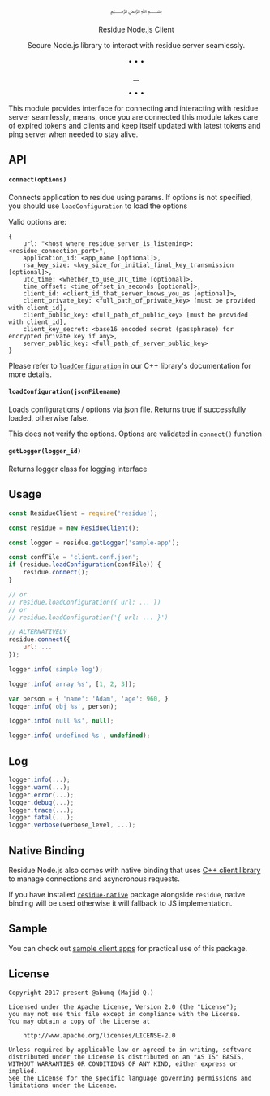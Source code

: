<p align="center">﷽</p>

<p align="center">
    Residue Node.js Client
    <p align="center">Secure Node.js library to interact with residue server seamlessly.</p>
</p>

<p align="center">
    •   •   •
</p>

<p align="center">
  <a aria-label="Build Status" href="https://travis-ci.org/abumq/residue-node/branches">
    <img alt="" src="https://img.shields.io/travis/abumq/residue-node/master.svg?style=for-the-badge&labelColor=000000">
  </a>
  <a aria-label="NPM version" href="https://www.npmjs.com/package/residue">
    <img alt="" src="https://img.shields.io/npm/v/residue.svg?style=for-the-badge&labelColor=000000">
  </a>
  <a aria-label="License" href="https://github.com/abumq/residue-node/blob/master/LICENSE">
    <img alt="" src="https://img.shields.io/npm/l/residue?style=for-the-badge&labelColor=000000">
  </a>
  <a aria-label="Donate via PayPal" href="https://abumq.com/donate">
    <img alt="" src="https://img.shields.io/static/v1?label=Donate&message=PayPal&color=purple&style=for-the-badge&labelColor=000000">
  </a>
</p>

<p align="center">
    •   •   •
</p>

This module provides interface for connecting and interacting with residue server seamlessly, means, once you are connected this module takes care of expired tokens and clients and keep itself updated with latest tokens and ping server when needed to stay alive.

## API
#### `connect(options)`
Connects application to residue using params. If options is not specified, you should use `loadConfiguration` to load the options

Valid options are:

```
{
    url: "<host_where_residue_server_is_listening>:<residue_connection_port>",
    application_id: <app_name [optional]>,
    rsa_key_size: <key_size_for_initial_final_key_transmission [optional]>,
    utc_time: <whether_to_use_UTC_time [optional]>,
    time_offset: <time_offset_in_seconds [optional]>,
    client_id: <client_id_that_server_knows_you_as [optional]>,
    client_private_key: <full_path_of_private_key> [must be provided with client_id],
    client_public_key: <full_path_of_public_key> [must be provided with client_id],
    client_key_secret: <base16 encoded secret (passphrase) for encrypted private key if any>,
    server_public_key: <full_path_of_server_public_key>
}
```

Please refer to [`loadConfiguration`](https://abumq.github.io/residue/docs/class_residue.html#a8292657c93a775b6cbf22c6d4f1166f4) in our C++ library's documentation for more details.

#### `loadConfiguration(jsonFilename)`
Loads configurations / options via json file. Returns true if successfully loaded, otherwise false.

This does not verify the options. Options are validated in `connect()` function

#### `getLogger(logger_id)`
Returns logger class for logging interface

## Usage
```js
const ResidueClient = require('residue');

const residue = new ResidueClient();

const logger = residue.getLogger('sample-app');

const confFile = 'client.conf.json';
if (residue.loadConfiguration(confFile)) {
    residue.connect();
}

// or
// residue.loadConfiguration({ url: ... })
// or
// residue.loadConfiguration('{ url: ... }')

// ALTERNATIVELY
residue.connect({
    url: ...
});

logger.info('simple log');

logger.info('array %s', [1, 2, 3]);

var person = { 'name': 'Adam', 'age': 960, }
logger.info('obj %s', person);

logger.info('null %s', null);

logger.info('undefined %s', undefined);

```

## Log
```js
logger.info(...);
logger.warn(...);
logger.error(...);
logger.debug(...);
logger.trace(...);
logger.fatal(...);
logger.verbose(verbose_level, ...);
```

## Native Binding
Residue Node.js also comes with native binding that uses [C++ client library](https://github.com/abumq/residue-cpp) to manage connections and asyncronous requests.

If you have installed [`residue-native`](https://www.npmjs.com/package/residue-native) package alongside `residue`, native binding will be used otherwise it will fallback to JS implementation.

## Sample
You can check out [sample client apps](https://github.com/abumq/residue-node/blob/master/samples) for practical use of this package.

## License
```
Copyright 2017-present @abumq (Majid Q.)

Licensed under the Apache License, Version 2.0 (the "License");
you may not use this file except in compliance with the License.
You may obtain a copy of the License at

    http://www.apache.org/licenses/LICENSE-2.0

Unless required by applicable law or agreed to in writing, software
distributed under the License is distributed on an "AS IS" BASIS,
WITHOUT WARRANTIES OR CONDITIONS OF ANY KIND, either express or implied.
See the License for the specific language governing permissions and
limitations under the License.
```
